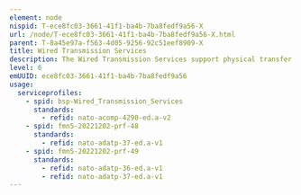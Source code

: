 ```yaml
---
element: node
nispid: T-ece8fc03-3661-41f1-ba4b-7ba8fedf9a56-X
url: /node/T-ece8fc03-3661-41f1-ba4b-7ba8fedf9a56-X.html
parent: T-8a45e97a-f563-4d05-9256-92c51eef8909-X
title: Wired Transmission Services
description: The Wired Transmission Services support physical transfer of data, point-to-point or point-to multipoint, using wired transmission medium amongst two or more static nodes. Based on range and capacity, these services are distinguished for Local Area Networks (LAN - over relatively short distances), Metropolitan Area Networks (MAN - medium to high capacity over distances spanning tens of kilometers) or Wide Area Networks (WAN - high capacity wired transmission medium over long distances).
level: 6
emUUID: ece8fc03-3661-41f1-ba4b-7ba8fedf9a56
usage:
  serviceprofiles:
    - spid: bsp-Wired_Transmission_Services
      standards:
        - refid: nato-acomp-4290-ed.a-v2
    - spid: fmn5-20221202-prf-48
      standards:
        - refid: nato-adatp-37-ed.a-v1
    - spid: fmn5-20221202-prf-49
      standards:
        - refid: nato-adatp-36-ed.a-v1
        - refid: nato-adatp-37-ed.a-v1
---
```

